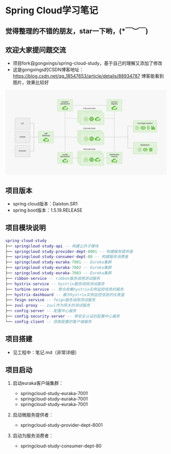 # Spring Cloud学习笔记

## 觉得整理的不错的朋友，star一下哟，(*￣︶￣)

## 欢迎大家提问题交流

- 项目fork自gongxings/spring-cloud-study，基于自己的理解又添加了修改
- 这是gongxings的CSDN博客地址：https://blog.csdn.net/qq_18547653/article/details/88934787
博客能看到图片，效果比较好

![](images/springcloud架构图.png)

## 项目版本

- spring cloud版本：Dalston.SR1
- spring boot版本：1.5.19.RELEASE

## 项目模块说明

``` lua
spring-cloud-study
├── springcloud-study-api -- 构建公共子模块
├── springcloud-study-provider-dept-8001 -- 构建服务提供者
├── springcloud-study-consumer-dept-80 -- 构建服务消费者
├── springcloud-study-euraka-7001 -- Eureka集群
├── springcloud-study-euraka-7002 -- Eureka集群
├── springcloud-study-euraka-7003 -- Eureka集群
├── ribbon-service -- ribbon服务调用测试服务
├── hystrix-service -- hystrix服务调用测试服务
├── turbine-service -- 聚合收集hystrix实例监控信息的服务
├── hystrix-dashboard -- 展示hystrix实例监控信息的仪表盘
├── feign-service -- feign服务调用测试服务
├── zuul-proxy -- zuul作为网关的测试服务
├── config-server -- 配置中心服务
├── config-security-server -- 带安全认证的配置中心服务
└── config-client -- 获取配置的客户端服务
```

## 项目搭建

- 见工程中：笔记.md（非常详细）

## 项目启动

1. 启动euraka客户端集群：
   - springcloud-study-euraka-7001
   - springcloud-study-euraka-7001
   - springcloud-study-euraka-7001
   
2. 启动微服务提供者：
   - springcloud-study-provider-dept-8001
   
3. 启动为服务消费者：
   - springcloud-study-consumer-dept-80
   